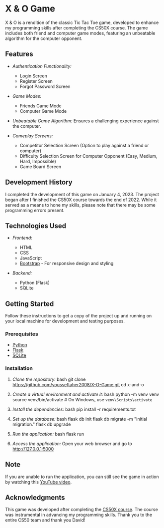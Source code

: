 # X & O Game

X & O is a rendition of the classic Tic Tac Toe game, developed to enhance my programming skills after completing the CS50X course. The game includes both friend and computer game modes, featuring an unbeatable algorithm for the computer opponent.

## Features

- *Authentication Functionality:*
  - Login Screen
  - Register Screen
  - Forgot Password Screen

- *Game Modes:*
  - Friends Game Mode
  - Computer Game Mode

- *Unbeatable Game Algorithm:* Ensures a challenging experience against the computer.

- *Gameplay Screens:*
  - Competitor Selection Screen (Option to play against a friend or computer)
  - Difficulty Selection Screen for Computer Opponent (Easy, Medium, Hard, Impossible)
  - Game Board Screen

## Development History

I completed the development of this game on January 4, 2023. The project began after I finished the CS50X course towards the end of 2022. While it served as a means to hone my skills, please note that there may be some programming errors present.

## Technologies Used

- *Frontend:*
  - HTML
  - CSS
  - JavaScript
  - [Bootstrap](https://getbootstrap.com/) - For responsive design and styling

- *Backend:*
  - Python (Flask)
  - SQLite

## Getting Started

Follow these instructions to get a copy of the project up and running on your local machine for development and testing purposes.

### Prerequisites

- [Python](https://www.python.org/downloads/)
- [Flask](https://flask.palletsprojects.com/en/2.0.x/installation/)
- [SQLite](https://www.sqlite.org/download.html)

### Installation

1. *Clone the repository:*
    bash
    git clone https://github.com/yousseftaher2008/X-O-Game.git
    cd x-and-o
    

2. *Create a virtual environment and activate it:*
    bash
    python -m venv venv
    source venv/bin/activate  # On Windows, use `venv\Scripts\activate`
    

3. *Install the dependencies:*
    bash
    pip install -r requirements.txt
    

4. *Set up the database:*
    bash
    flask db init
    flask db migrate -m "Initial migration."
    flask db upgrade
    

5. *Run the application:*
    bash
    flask run
    

6. *Access the application:*
    Open your web browser and go to http://127.0.0.1:5000

## Note

If you are unable to run the application, you can still see the game in action by watching this [YouTube video](https://youtu.be/S9TiQZ7sxv0).
## Acknowledgments

This game was developed after completing the [CS50X course](https://cs50.harvard.edu/x/2022/). The course was instrumental in advancing my programming skills. Thank you to the entire CS50 team and thank you David!
